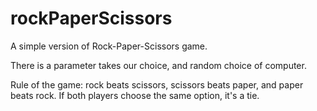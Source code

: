 # rockPaperScissors

A simple version of Rock-Paper-Scissors game. 

There is a parameter takes our choice, and random choice of computer. 

Rule of the game: rock beats scissors, scissors beats paper, and paper beats rock. If both players choose the same option, it's a tie.
